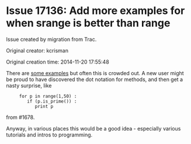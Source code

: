 # Issue 17136: Add more examples for when srange is better than range

Issue created by migration from Trac.

Original creator: kcrisman

Original creation time: 2014-11-20 17:55:48

There are [some examples](http://www.sagemath.org/doc/thematic_tutorials/tutorial-programming-python.html#using-sage-types-the-srange-command) but often this is crowded out.  A new user might be proud to have discovered the dot notation for methods, and then get a nasty surprise, like

```
     for p in range(1,50) :
        if (p.is_prime()) :
           print p
```

from #1678.

Anyway, in various places this would be a good idea - especially various tutorials and intros to programming.
